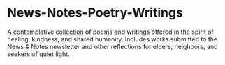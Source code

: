 # News-Notes-Poetry-Writings
A contemplative collection of poems and writings offered in the spirit of healing, kindness, and shared humanity. Includes works submitted to the News &amp; Notes newsletter and other reflections for elders, neighbors, and seekers of quiet light.
